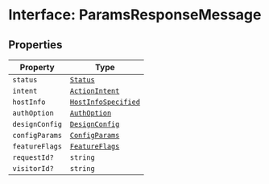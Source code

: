 # Interface: ParamsResponseMessage

## Properties

| Property | Type |
| ------ | ------ |
| `status` | [`Status`](../enumerations/Status.md) |
| `intent` | [`ActionIntent`](../../../types/ActionIntent.types/type-aliases/ActionIntent.md) |
| `hostInfo` | [`HostInfoSpecified`](../../../types/HostInfo.types/type-aliases/HostInfoSpecified.md) |
| `authOption` | [`AuthOption`](../../../types/Authentication.types/type-aliases/AuthOption.md) |
| `designConfig` | [`DesignConfig`](../../../types/DesignConfig.types/interfaces/DesignConfig.md) |
| `configParams` | [`ConfigParams`](../../../types/HostInfo.types/type-aliases/ConfigParams.md) |
| `featureFlags` | [`FeatureFlags`](../../../types/FeatureFlags.types/type-aliases/FeatureFlags.md) |
| `requestId?` | `string` |
| `visitorId?` | `string` |
